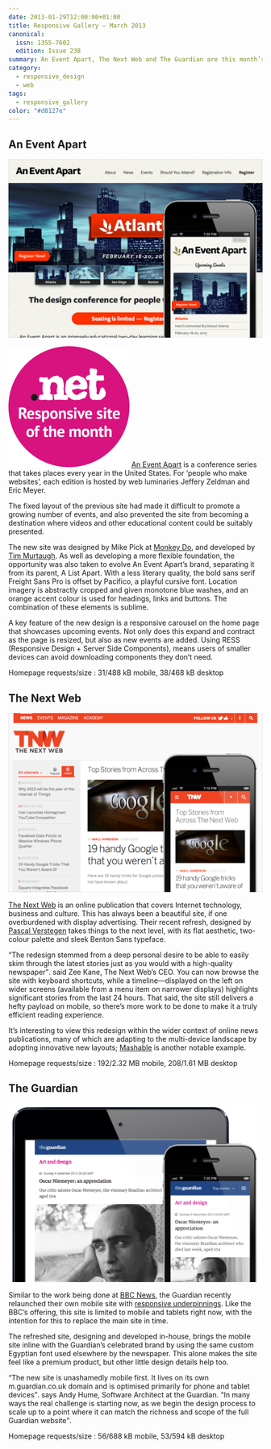 ```yaml
---
date: 2013-01-29T12:00:00+01:00
title: Responsive Gallery – March 2013
canonical:
  issn: 1355-7602
  edition: Issue 238
summary: An Event Apart, The Next Web and The Guardian are this month’s responsive recommendations.
category:
  - responsive_design
  - web
tags:
  - responsive_gallery
color: "#d8127e"
---
```


## An Event Apart

![An Event Apart homepage on a mobile phone with a screenshot of the desktop layout behind.](../media/2013/029/a1/an_event_apart.png)

![Responsive site of the month](../media/2012/143/a2/site_of_the_month.svg) [An Event Apart][1] is a conference series that takes places every year in the United States. For ‘people who make websites’, each edition is hosted by web luminaries Jeffery Zeldman and Eric Meyer.

The fixed layout of the previous site had made it difficult to promote a growing number of events, and also prevented the site from becoming a destination where videos and other educational content could be suitably presented.

The new site was designed by Mike Pick at [Monkey Do][2], and developed by [Tim Murtaugh][3]. As well as developing a more flexible foundation, the opportunity was also taken to evolve An Event Apart’s brand, separating it from its parent, A List Apart. With a less literary quality, the bold sans serif Freight Sans Pro is offset by Pacifico, a playful cursive font. Location imagery is abstractly cropped and given monotone blue washes, and an orange accent colour is used for headings, links and buttons. The combination of these elements is sublime.

A key feature of the new design is a responsive carousel on the home page that showcases upcoming events. Not only does this expand and contract as the page is resized, but also as new events are added. Using RESS (Responsive Design + Server Side Components), means users of smaller devices can avoid downloading components they don’t need.

Homepage requests/size
: 31/488 kB mobile, 38/468 kB desktop

## The Next Web

![The Next Web homepage on a mobile phone with a screenshot of the desktop layout behind.](../media/2013/029/a1/the_next_web.png)

[The Next Web][4] is an online publication that covers Internet technology, business and culture. This has always been a beautiful site, if one overburdened with display advertising. Their recent refresh, designed by [Pascal Verstegen][5] takes things to the next level, with its flat aesthetic, two-colour palette and sleek Benton Sans typeface.

<q>The redesign stemmed from a deep personal desire to be able to easily skim through the latest stories just as you would with a high-quality newspaper</q>. said Zee Kane, The Next Web’s CEO. You can now browse the site with keyboard shortcuts, while a timeline—displayed on the left on wider screens (available from a menu item on narrower displays) highlights significant stories from the last 24 hours. That said, the site still delivers a hefty payload on mobile, so there’s more work to be done to make it a truly efficient reading experience.

It’s interesting to view this redesign within the wider context of online news publications, many of which are adapting to the multi-device landscape by adopting innovative new layouts; [Mashable][6] is another notable example.

Homepage requests/size
: 192/2.32 MB mobile, 208/1.61 MB desktop

## The Guardian

![The Guardian article page on a mobile phone with a screenshot of the same page shown on a tablet behind.](../media/2013/029/a1/the_guardian.png)

Similar to the work being done at [BBC News][7], the Guardian recently relaunched their own mobile site with [responsive underpinnings][8]. Like the BBC’s offering, this site is limited to mobile and tablets right now, with the intention for this to replace the main site in time.

The refreshed site, designing and developed in-house, brings the mobile site inline with the Guardian’s celebrated brand by using the same custom Egyptian font used elsewhere by the newspaper. This alone makes the site feel like a premium product, but other little design details help too.

<q>The new site is unashamedly mobile first. It lives on its own m.guardian.co.uk domain and is optimised primarily for phone and tablet devices</q>. says Andy Hume, Software Architect at the Guardian. <q>In many ways the real challenge is starting now, as we begin the design process to scale up to a point where it can match the richness and scope of the full Guardian website</q>.

Homepage requests/size
: 56/688 kB mobile, 53/594 kB desktop

[1]: https://aneventapart.com
[2]: https://monkeydo.biz
[3]: https://timmurtaugh.com
[4]: https://thenextweb.com
[5]: https://enkera.com
[6]: https://mashable.com
[7]: https://m.bbc.co.uk/news
[8]: http://m.guardian.co.uk
